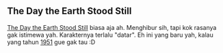 ## The Day the Earth Stood Still

[The Day the Earth Stood Still](http://www.imdb.com/title/tt0970416/) biasa aja ah. Menghibur sih, tapi kok rasanya gak istimewa yah. Karakternya terlalu "datar". Eh ini yang baru yah, kalau yang tahun [1951](http://www.imdb.com/title/tt0043456/) gue gak tau :D

<!-- {"time": "2008-12-18 22:19:05", "title": "The Day the Earth Stood Still"} -->

